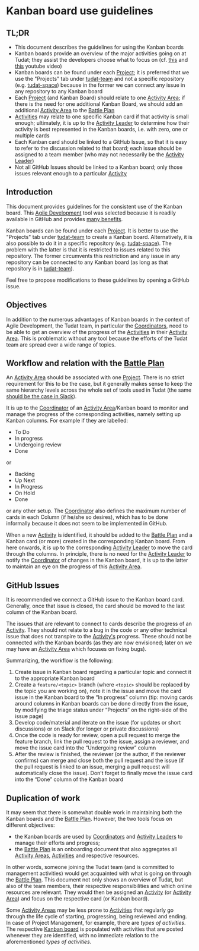 # Kanban board use guidelines

## TL;DR

* This document describes the guidelines for using the Kanban boards
* Kanban boards provide an overview of the major activities going on at Tudat; they assist the developers choose what to focus on (cf. [this](https://www.youtube.com/watch?v=rIaz-l1Kf8w) and [this](https://www.youtube.com/watch?v=9AexBnRvwv4) youtube video)
* Kanban boards can be found under each [Project](https://github.com/orgs/tudat-team/projects); it is preferred that we use the "Projects" tab under [tudat-team](https://github.com/orgs/tudat-team) and not a specific repository (e.g. [tudat-space](https://github.com/tudat-team/tudat-space/projects)) because in the former we can connect any issue in any repository to any Kanban board
* Each [Project](https://github.com/orgs/tudat-team/projects) (and Kanban Board) should relate to one [Activity Area](https://github.com/tudat-team/project-management/blob/main/BattlePlan.md#Activity-Areas); if there is the need for one additional Kanban Board, we should add an additional [Activity Area](https://github.com/tudat-team/project-management/blob/main/BattlePlan.md#Activity-Areas) to the [Battle Plan](https://github.com/tudat-team/project-management/blob/main/BattlePlan)
* [Activities](https://github.com/tudat-team/project-management/blob/main/BattlePlan.md#Activities) may relate to one specific Kanban card if that activity is small enough; ultimately, it is up to the [Activity Leader](https://github.com/tudat-team/project-management/blob/main/BattlePlan.md#Activity-Leaders) to determine how their activity is best represented in the Kanban boards, i.e. with zero, one or multiple cards
* Each Kanban card should be linked to a GitHub Issue, so that it is easy to refer to the discussion related to that board; each issue should be assigned to a team member (who may not necessarily be the [Activity Leader](https://github.com/tudat-team/project-management/blob/main/BattlePlan.md#Activity-Leaders))
* Not all GitHub Issues should be linked to a Kanban board; only those issues relevant enough to a particular [Activity](https://github.com/tudat-team/project-management/blob/main/BattlePlan.md#Activities)

## Introduction

This document provides guidelines for the consistent use of the Kanban board. This [Agile Development](https://www.agilealliance.org/agile101/) tool was selected because it is readily available in GitHub and provides [many benefits](https://getnave.com/blog/kanban-benefits/).

Kanban boards can be found under each [Project](https://github.com/orgs/tudat-team/projects). It is better to use the "Projects" tab under [tudat-team](https://github.com/orgs/tudat-team) to create a Kanban board. Alternatively, it is also possible to do it in a specific repository (e.g. [tudat-space](https://github.com/tudat-team/tudat-space/projects)). The problem with the latter is that it is restricted to issues related to this repository. The former circumvents this restriction and any issue in any repository can be connected to any Kanban board (as long as that repository is in [tudat-team](https://github.com/orgs/tudat-team)).

Feel free to propose modifications to these guidelines by opening a GitHub issue. 

## Objectives
  
In addition to the numerous advantages of Kanban boards in the context of Agile Development, the Tudat team, in particular the [Coordinators](https://github.com/tudat-team/project-management/blob/main/BattlePlan.md#Coordinators), need to be able to get an overview of the progress of the [Activities](https://github.com/tudat-team/project-management/blob/main/BattlePlan.md#Activities) in their [Activity Area](https://github.com/tudat-team/project-management/blob/main/BattlePlan.md#Activity-Areas). This is problematic without any tool because the efforts of the Tudat team are spread over a wide range of topics.

## Workflow and relation with the [Battle Plan](https://github.com/tudat-team/project-management/blob/main/BattlePlan)

An [Activity Area](https://github.com/tudat-team/project-management/blob/main/BattlePlan.md#Activity-Areas) should be associated with one [Project](https://github.com/orgs/tudat-team/projects). There is no strict requirement for this to be the case, but it generally makes sense to keep the same hierarchy levels across the whole set of tools used in Tudat (the same [should be the case in Slack](https://github.com/tudat-team/project-management/issues/9)). 

It is up to the [Coordinator](https://github.com/tudat-team/project-management/blob/main/BattlePlan.md#Coordinators) of an [Activity Area](https://github.com/tudat-team/project-management/blob/main/BattlePlan.md#Activity-Areas)/Kanban board to monitor and manage the progress of the corresponding activities, namely setting up Kanban columns. For example if they are labelled:

* To Do
* In progress
* Undergoing review
* Done

or

* Backing
* Up Next
* In Progress
* On Hold
* Done

or any other setup. The [Coordinator](https://github.com/tudat-team/project-management/blob/main/BattlePlan.md#Coordinators) also defines the maximum number of cards in each Column (if he/she so desires), which has to be done informally because it does not seem to be implemented in GitHub.

When a new [Activity](https://github.com/tudat-team/project-management/blob/main/BattlePlan.md#Activities) is identified, it should be added to the [Battle Plan](https://github.com/tudat-team/project-management/blob/main/BattlePlan) and a Kanban card (or more) created in the corresponding Kanban board. From here onwards, it is up to the corresponding [Activity Leader](https://github.com/tudat-team/project-management/blob/main/BattlePlan.md#Activity-Leaders) to move the card through the columns. In principle, there is no need for the [Activity Leader](https://github.com/tudat-team/project-management/blob/main/BattlePlan.md#Activity-Leaders) to notify the [Coordinator](https://github.com/tudat-team/project-management/blob/main/BattlePlan.md#Coordinators) of changes in the Kanban board, it is up to the latter to maintain an eye on the progress of this [Activity Area](https://github.com/tudat-team/project-management/blob/main/BattlePlan.md#Activity-Areas).

## GitHub Issues

It is recommended we connect a GitHub issue to the Kanban board card. Generally, once that issue is closed, the card should be moved to the last column of the Kanban board.

The issues that are relevant to connect to cards describe the progress of an [Activity](https://github.com/tudat-team/project-management/blob/main/BattlePlan.md#Activities). They should not relate to a bug in the code or any other technical issue that does not transpire to the [Activity's](https://github.com/tudat-team/project-management/blob/main/BattlePlan.md#Activities) progress. These should not be connected with the Kanban boards (as they are now envisioned; later on we may have an [Activity Area](https://github.com/tudat-team/project-management/blob/main/BattlePlan.md#Activity-Areas) which focuses on fixing bugs).

Summarizing, the workflow is the following:
1. Create issue in Kanban board regarding a particular topic and connect it to the appropriate Kanban board
2. Create a `feature/<topic>` branch (where `<topic>` should be replaced by the topic you are working on), note it in the issue and move the card issue in the Kanban board to the “In progress” column (tip: moving cards around columns in Kanban boards can be done directly from the issue, by modifying the triage status under “Projects” on the right-side of the issue page)
3. Develop code/material and iterate on the issue (for updates or short discussions) or on Slack (for longer or private discussions)
4. Once the code is ready for review, open a pull request to merge the feature branch, link the pull request to the issue, assign a reviewer, and move the issue   card into the “Undergoing review” column
5. After the review is finished, the reviewer (or the author, if the reviewer confirms) can merge and close both the pull request and the issue (if the pull request is linked to an issue, merging a pull request will automatically close the issue). Don’t forget to finally move the issue card into the “Done” column of the Kanban board

## Duplication of work

It may seem that there is somewhat double work in maintaining both the Kanban boards and the [Battle Plan](https://github.com/tudat-team/project-management/blob/main/BattlePlan). However, the two tools focus on different objectives:

* the Kanban boards are used by [Coordinators](https://github.com/tudat-team/project-management/blob/main/BattlePlan.md#Coordinators) and [Activity Leaders](https://github.com/tudat-team/project-management/blob/main/BattlePlan.md#Activity-Leaders) to manage their efforts and progress;
* the [Battle Plan](https://github.com/tudat-team/project-management/blob/main/BattlePlan) is an onboarding document that also aggregates all [Activity Areas](https://github.com/tudat-team/project-management/blob/main/BattlePlan.md#Activity-Areas), [Activities](https://github.com/tudat-team/project-management/blob/main/BattlePlan.md#Activities) and respective resources.

In other words, someone joining the Tudat team (and is committed to management activities) would get acquainted with what is going on through the [Battle Plan](https://github.com/tudat-team/project-management/blob/main/BattlePlan). This document not only shows an overview of Tudat, but also of the team members, their respective responsibilities and which online resources are relevant. They would then be assigned an [Activity](https://github.com/tudat-team/project-management/blob/main/BattlePlan.md#Activities) (or [Activity Area](https://github.com/tudat-team/project-management/blob/main/BattlePlan.md#Activity-Areas)) and focus on the respective card (or Kanban board).

Some [Activity Areas](https://github.com/tudat-team/project-management/blob/main/BattlePlan.md#Activity-Areas) may be less prone to [Activities](https://github.com/tudat-team/project-management/blob/main/BattlePlan.md#Activities) that regularly go through the life cycle of starting, progressing, being reviewed and ending. In case of Project Management, for example, there are *types of activities*. The respective [Kanban board](https://github.com/orgs/tudat-team/projects/8) is populated with activities that are posted whenever they are identified, with no immediate relation to the aforementioned *types of activities*.